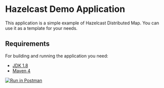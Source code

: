 # Hazelcast Demo Application
This application is a simple example of Hazelcast Distributed Map. You can use it as a template for your needs.

## Requirements
For building and running the application you need:

- [JDK 1.8](https://www.oracle.com/java/technologies/javase-jdk8-downloads.html)
- [Maven 4](https://maven.apache.org)


[![Run in Postman](https://run.pstmn.io/button.svg)](https://app.getpostman.com/run-collection/01680824bfe6bb0ca4f7)




